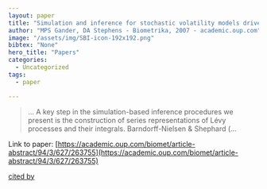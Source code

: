 ```yaml
---
layout: paper
title: "Simulation and inference for stochastic volatility models driven by Lévy processes"
author: "MPS Gander, DA Stephens - Biometrika, 2007 - academic.oup.com"
image: "/assets/img/SBI-icon-192x192.png"
bibtex: "None"
hero_title: "Papers"
categories:
  - Uncategorized
tags:
  - paper

---
```

>… A key step in the simulation-based inference procedures we present is the construction of series representations of Lévy processes and their integrals. Barndorff-Nielsen & Shephard (…

Link to paper: [https://academic.oup.com/biomet/article-abstract/94/3/627/263755](https://academic.oup.com/biomet/article-abstract/94/3/627/263755)

[cited by](https://scholar.google.com/scholar?cites=10025816323321897618&as_sdt=2005&sciodt=0,5&hl=en&num=20)
